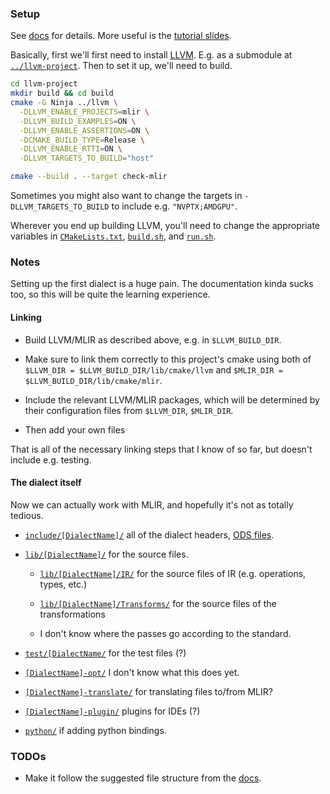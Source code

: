 ### Setup

See [docs](https://mlir.llvm.org/docs/Tutorials/CreatingADialect/) for details.
More useful is the
[tutorial slides](https://llvm.org/devmtg/2020-09/slides/MLIR_Tutorial.pdf).

Basically, first we'll first need to install
[LLVM](https://github.com/llvm/llvm-project). E.g. as a submodule at
[`../llvm-project`](../llvm-project). Then to set it up, we'll need to build.

```bash
cd llvm-project
mkdir build && cd build
cmake -G Ninja ../llvm \
  -DLLVM_ENABLE_PROJECTS=mlir \
  -DLLVM_BUILD_EXAMPLES=ON \
  -DLLVM_ENABLE_ASSERTIONS=ON \
  -DCMAKE_BUILD_TYPE=Release \
  -DLLVM_ENABLE_RTTI=ON \
  -DLLVM_TARGETS_TO_BUILD="host"

cmake --build . --target check-mlir
```

Sometimes you might also want to change the targets in
`-DLLVM_TARGETS_TO_BUILD` to include e.g. `"NVPTX;AMDGPU"`.

Wherever you end up building LLVM, you'll need to change the appropriate
variables in [`CMakeLists.txt`](CMakeLists.txt), [`build.sh`](`build.sh`), and
[`run.sh`](`run.sh`).

### Notes

Setting up the first dialect is a huge pain. The documentation kinda sucks
too, so this will be quite the learning experience.

#### Linking

- Build LLVM/MLIR as described above, e.g. in `$LLVM_BUILD_DIR`.

- Make sure to link them correctly to this project's cmake using both of
`$LLVM_DIR = $LLVM_BUILD_DIR/lib/cmake/llvm` and
`$MLIR_DIR = $LLVM_BUILD_DIR/lib/cmake/mlir`.

- Include the relevant LLVM/MLIR packages, which will be determined by their
configuration files from `$LLVM_DIR`, `$MLIR_DIR`.

- Then add your own files

That is all of the necessary linking steps that I know of so far, but doesn't
include e.g. testing.

#### The dialect itself

Now we can actually work with MLIR, and hopefully it's not as totally tedious.

- [`include/[DialectName]/`](include/Basic/) all of the dialect
headers, [ODS files](https://mlir.llvm.org/docs/DefiningDialects/Operations/).

- [`lib/[DialectName]/`](lib/Basic/) for the source files.

    - [`lib/[DialectName]/IR/`](lib/Basic/IR/) for the source files of IR
    (e.g. operations, types, etc.)

    - [`lib/[DialectName]/Transforms/`](lib/Basic/Transforms/) for the
    source files of the transformations

    - I don't know where the passes go according to the standard.

- [`test/[DialectName/`](test/Basic/) for the test files (?)

- [`[DialectName]-opt/`](basic-opt/) I don't know what this does yet.

- [`[DialectName]-translate/`](basic-translate/) for translating files
to/from MLIR?

- [`[DialectName]-plugin/`](basic-plugin/) plugins for IDEs (?)

- [`python/`](python/) if adding python bindings.

### TODOs

- Make it follow the suggested file structure from the
[docs](https://mlir.llvm.org/docs/Tutorials/CreatingADialect/).
